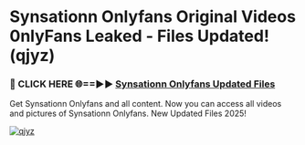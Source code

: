 # Synsationn Onlyfans Original Videos 0nlyFans Leaked - Files Updated! (qjyz)

<h3>🔴 CLICK HERE 🌐==►► <a href="https://tinyurl.com/2m67pmp6" rel="nofollow">Synsationn Onlyfans Updated Files</a></h3>

Get Synsationn Onlyfans and all content. Now you can access all videos and pictures of Synsationn Onlyfans. New Updated Files 2025!

[![qjyz](https://i.imgur.com/H4QAA4z.gif)](https://tinyurl.com/2m67pmp6)